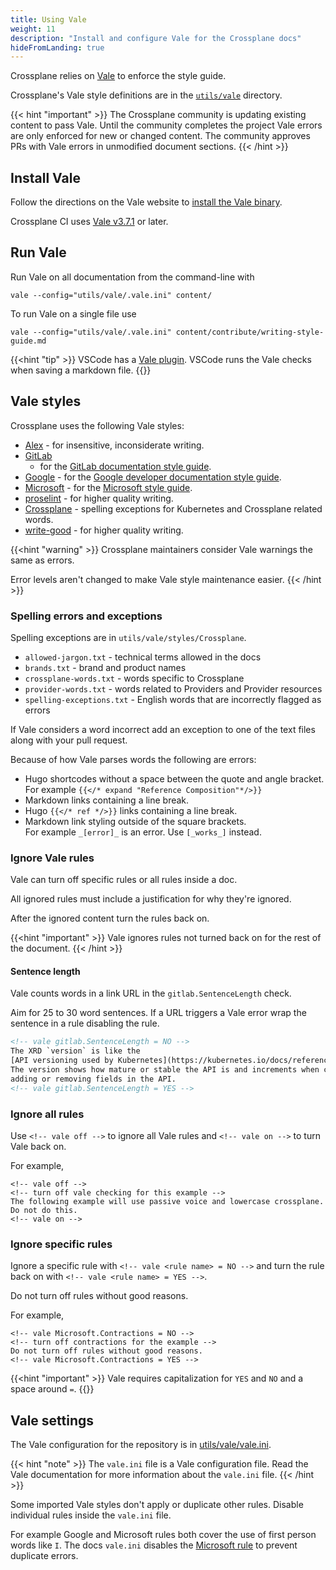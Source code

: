 ```yaml
---
title: Using Vale
weight: 11
description: "Install and configure Vale for the Crossplane docs"
hideFromLanding: true
---
```


Crossplane relies on [Vale](https://github.com/errata-ai/vale) to enforce the style guide.

Crossplane's Vale style definitions are in the
[`utils/vale`](https://github.com/crossplane/docs/tree/master/utils/vale) 
directory.

{{< hint "important" >}}
The Crossplane community is updating existing content to pass Vale. Until the
community completes the project Vale errors are only enforced for new or changed
content. The community approves PRs with Vale errors in unmodified document sections.
{{< /hint >}}

## Install Vale

Follow the directions on the Vale website to 
[install the Vale binary](https://vale.sh/docs/vale-cli/installation/).
<!-- vale off -->
Crossplane CI uses [Vale v3.7.1](https://github.com/errata-ai/vale/releases/tag/v3.7.1) or later.
<!-- vale on -->
## Run Vale

Run Vale on all documentation from the command-line with

```shell
vale --config="utils/vale/.vale.ini" content/
```

To run Vale on a single file use

```shell
vale --config="utils/vale/.vale.ini" content/contribute/writing-style-guide.md
```

{{<hint "tip" >}}
VSCode has a [Vale plugin](https://github.com/errata-ai/vale-vscode). VSCode
runs the Vale checks when saving a markdown file.
{{</hint >}}

## Vale styles

Crossplane uses the following Vale styles:
* [Alex](https://github.com/errata-ai/alex) - for insensitive, inconsiderate writing.
* [GitLab](https://gitlab.com/gitlab-org/gitlab/-/tree/master/doc/.vale/gitlab)
  - for the [GitLab documentation style guide](https://docs.gitlab.com/ee/development/documentation/styleguide/).
* [Google](https://github.com/errata-ai/google) - for the [Google developer documentation style guide](https://developers.google.com/style).
* [Microsoft](https://github.com/errata-ai/Microsoft) - for the [Microsoft style guide](https://learn.microsoft.com/en-us/style-guide/welcome/).
* [proselint](https://github.com/errata-ai/proselint) - for higher quality writing.
* [Crossplane](https://github.com/crossplane/docs/tree/master/utils/vale/styles/Crossplane) - spelling exceptions for Kubernetes and Crossplane related words. 
* [write-good](https://github.com/errata-ai/write-good) - for higher quality writing.

{{<hint "warning" >}}
Crossplane maintainers consider Vale warnings the same as errors. 

Error levels aren't changed to make Vale style maintenance easier.
{{< /hint >}}

### Spelling errors and exceptions

Spelling exceptions are in `utils/vale/styles/Crossplane`. 
* `allowed-jargon.txt` - technical terms allowed in the docs
* `brands.txt` - brand and product names
* `crossplane-words.txt` - words specific to Crossplane
* `provider-words.txt` - words related to Providers and Provider resources
* `spelling-exceptions.txt` - English words that are incorrectly flagged as errors

If Vale considers a word incorrect add an
exception to one of the text files along with your pull request. 

<!-- vale off -->
Because of how Vale parses words the following are errors:
 * Hugo shortcodes without a space between the quote and angle bracket.  
  For example `{{</* expand "Reference Composition"*/>}}`
 * Markdown links containing a line break.
 * Hugo `{{</* ref */>}}` links containing a line break. 
 * Markdown link styling outside of the square brackets.  
 For example `_[error]_` is an error. Use `[_works_]` instead. 
 <!-- vale on -->
### Ignore Vale rules

Vale can turn off specific rules or all rules inside a doc.

All ignored rules must include a justification for why they're ignored.

After the ignored content turn the rules back on. 

{{<hint "important" >}}
Vale ignores rules not turned back on for the rest of the document.
{{< /hint >}}

#### Sentence length

<!-- vale Google.WordList = NO -->
Vale counts words in a link URL in the `gitlab.SentenceLength` check. 
<!-- vale Google.WordList = YES -->

Aim for 25 to 30 word sentences. If a URL triggers a Vale error wrap the sentence
in a rule disabling the rule. 

```html
<!-- vale gitlab.SentenceLength = NO -->
The XRD `version` is like the 
[API versioning used by Kubernetes](https://kubernetes.io/docs/reference/using-api/#api-versioning).
The version shows how mature or stable the API is and increments when changing,
adding or removing fields in the API.
<!-- vale gitlab.SentenceLength = YES -->
```

### Ignore all rules

Use `<!-- vale off -->` to ignore all Vale rules and `<!-- vale on -->` to turn
Vale back on.

For example, 

```plaintext
<!-- vale off -->
<!-- turn off vale checking for this example -->
The following example will use passive voice and lowercase crossplane. Do not do this.
<!-- vale on -->
```

### Ignore specific rules

Ignore a specific rule with `<!-- vale <rule name> = NO -->` and turn the rule
back on with `<!-- vale <rule name> = YES -->`.

<!-- vale Microsoft.Contractions = NO -->
<!-- turn off contractions for the example -->
Do not turn off rules without good reasons.
<!-- vale Microsoft.Contractions = YES -->

For example,
```plaintext
<!-- vale Microsoft.Contractions = NO -->
<!-- turn off contractions for the example -->
Do not turn off rules without good reasons.
<!-- vale Microsoft.Contractions = YES -->
```

{{<hint "important" >}}
Vale requires capitalization for `YES` and `NO` and a space around `=`.
{{</hint >}}

## Vale settings

The Vale configuration for the repository is in
[utils/vale/vale.ini](https://github.com/crossplane/docs/blob/master/utils/vale/.vale.ini).

{{< hint "note" >}}
The `vale.ini` file is a Vale configuration file. Read the Vale documentation 
for more information about the `vale.ini` file. 
{{< /hint >}}

Some imported Vale styles don't apply or duplicate other rules. Disable
individual rules inside the `vale.ini` file.

For example Google and Microsoft rules both cover the use of first person words 
like `I`. The docs `vale.ini` disables the
[Microsoft rule](https://github.com/crossplane/docs/blob/3e9e10671c32e368f5381d83e406e16bc38c93bc/utils/vale/.vale.ini#L42) 
to prevent duplicate errors.